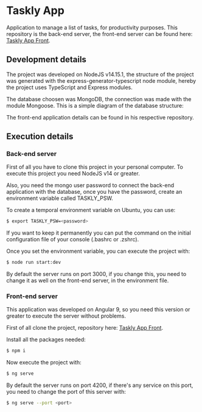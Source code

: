 # Taskly App

Application to manage a list of tasks, for productivity purposes. This repository is the back-end server, the front-end server can be found here: [Taskly App Front].

[Taskly App Front]: <https://github.com/Criscape/tasklyapp-front>

## Development details

The project was developed on NodeJS v14.15.1, the structure of the project was generated with the express-generator-typescript node module, hereby the project uses TypeScript and Express modules.

The database choosen was MongoDB, the connection was made with the module Mongoose. This is a simple diagram of the database structure:

The front-end application details can be found in his respective repository.

## Execution details

### Back-end server

First of all you have to clone this project in your personal computer. To execute this project you need NodeJS v14 or greater.

Also, you need the mongo user password to connect the back-end application with the database, once you have the password, create an environment variable called TASKLY_PSW.

To create a temporal environment variable on Ubuntu, you can use:

```sh
$ export TASKLY_PSW=<password>
```

If you want to keep it permanently you can put the command on the initial configuration file of your console (.bashrc or .zshrc).

Once you set the environment variable, you can execute the project with:

```sh
$ node run start:dev
```

By default the server runs on port 3000, if you change this, you need to change it as well on the front-end server, in the environment file.

### Front-end server

This application was developed on Angular 9, so you need this version or greater to execute the server without problems.

First of all clone the project, repository here: [Taskly App Front].

Install all the packages needed:

```sh
$ npm i
```

Now execute the project with:

```sh
$ ng serve
```

By default the server runs on port 4200, if there's any service on this port, you need to change the port of this server with:

```sh
$ ng serve --port <port>
```

